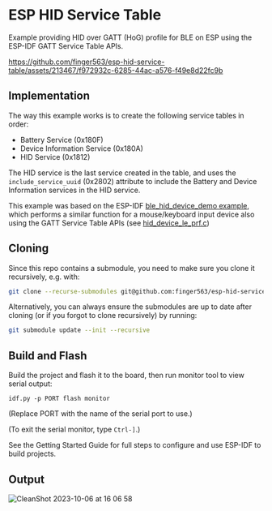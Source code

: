 # ESP HID Service Table

Example providing HID over GATT (HoG) profile for BLE on ESP using the ESP-IDF
GATT Service Table APIs.

https://github.com/finger563/esp-hid-service-table/assets/213467/f972932c-6285-44ac-a576-f49e8d22fc9b

## Implementation

The way this example works is to create the following service tables in order:

- Battery Service (0x180F)
- Device Information Service (0x180A)
- HID Service (0x1812)

The HID service is the last service created in the table, and uses the
`include_service_uuid` (0x2802) attribute to include the Battery and Device
Information services in the HID service.

This example was based on the ESP-IDF [ble_hid_device_demo
example](https://github.com/espressif/esp-idf/tree/master/examples/bluetooth/bluedroid/ble/ble_hid_device_demo),
which performs a similar function for a mouse/keyboard input device also using
the GATT Service Table APIs (see
[hid_device_le_prf.c](https://github.com/espressif/esp-idf/blob/master/examples/bluetooth/bluedroid/ble/ble_hid_device_demo/main/hid_device_le_prf.c))

## Cloning

Since this repo contains a submodule, you need to make sure you clone it
recursively, e.g. with:

``` sh
git clone --recurse-submodules git@github.com:finger563/esp-hid-service-table
```

Alternatively, you can always ensure the submodules are up to date after cloning
(or if you forgot to clone recursively) by running:

``` sh
git submodule update --init --recursive
```

## Build and Flash

Build the project and flash it to the board, then run monitor tool to view serial output:

```
idf.py -p PORT flash monitor
```

(Replace PORT with the name of the serial port to use.)

(To exit the serial monitor, type ``Ctrl-]``.)

See the Getting Started Guide for full steps to configure and use ESP-IDF to build projects.

## Output

![CleanShot 2023-10-06 at 16 06 58](https://github.com/finger563/esp-hid-service-table/assets/213467/589c8a6e-8ba2-4419-84a7-7ddaaa60fb9f)
